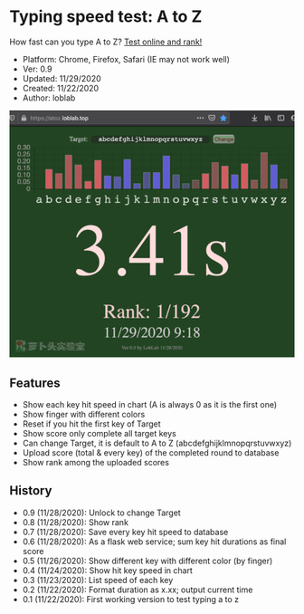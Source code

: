 # Typing speed test: A to Z

How fast can you type A to Z? [Test online and rank!](https://atoz.loblab.top/)

- Platform: Chrome, Firefox, Safari (IE may not work well)
- Ver: 0.9
- Updated: 11/29/2020
- Created: 11/22/2020
- Author: loblab

![Screenshot](https://raw.githubusercontent.com/loblab/atoz/main/screenshot.png)

## Features

- Show each key hit speed in chart (A is always 0 as it is the first one)
- Show finger with different colors
- Reset if you hit the first key of Target
- Show score only complete all target keys
- Can change Target, it is default to A to Z (abcdefghijklmnopqrstuvwxyz)
- Upload score (total & every key) of the completed round to database
- Show rank among the uploaded scores

## History

- 0.9 (11/28/2020): Unlock to change Target
- 0.8 (11/28/2020): Show rank
- 0.7 (11/28/2020): Save every key hit speed to database
- 0.6 (11/28/2020): As a flask web service; sum key hit durations as final score
- 0.5 (11/26/2020): Show different key with different color (by finger)
- 0.4 (11/24/2020): Show hit key speed in chart
- 0.3 (11/23/2020): List speed of each key
- 0.2 (11/22/2020): Format duration as x.xx; output current time
- 0.1 (11/22/2020): First working version to test typing a to z
